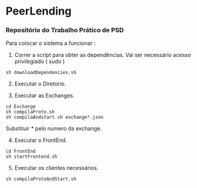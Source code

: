 # PeerLending
### Repositório do Trabalho Prático de PSD

Para colocar o sistema a funcionar :


1. Correr a script para obter as dependências. Vai ser necessário acesso privilegiado ( *sudo* )

```console
sh downloadDependencies.sh
```
2. Executar o Diretorio.

3. Executar as Exchanges.

```console
cd Exchange
sh compilaProto.sh
sh compilaAndstart.sh exchange*.json
```
Substituir * pelo numero da exchange.

4. Executar o FrontEnd.

```console
cd FrontEnd
sh startFrontend.sh
```

5. Executar os clientes necessários.

```console
sh compilaProtoAndStart.sh
```
